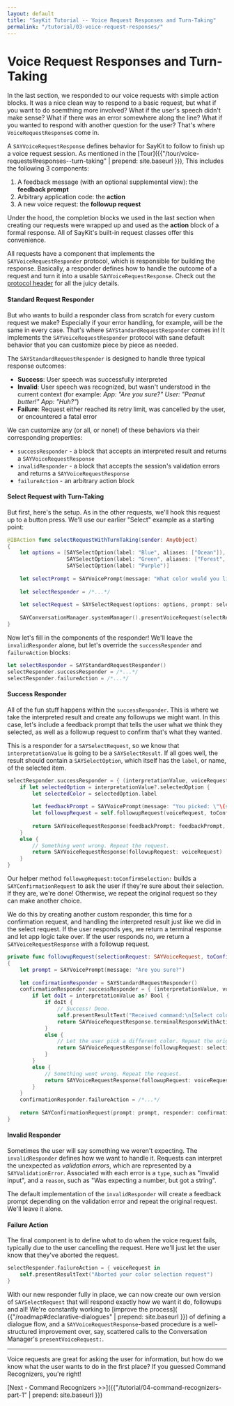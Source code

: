 ```yaml
---
layout: default
title: "SayKit Tutorial -- Voice Request Responses and Turn-Taking"
permalink: "/tutorial/03-voice-request-responses/"
---
```


# Voice Request Responses and Turn-Taking

In the last section, we responded to our voice requests with simple action blocks. It was a nice clean way to respond to a basic request, but what if you want to do soemthing more involved? What if the user's speech didn't make sense? What if there was an error somewhere along the line? What if you wanted to respond with another question for the user? That's where `VoiceRequestResponse`s come in.

A `SAYVoiceRequestResponse` defines behavior for SayKit to follow to finish up a voice request session. As mentioned in the [Tour]({{"/tour/voice-requests#responses--turn-taking" | prepend: site.baseurl }}), This includes the following 3 components:

1. A feedback message (with an optional supplemental view): the **feedback prompt**
2. Arbitrary application code: the **action**
3. A new voice request: the **followup request**

Under the hood, the completion blocks we used in the last section when creating our requests were wrapped up and used as the **action** block of a formal response. All of SayKit's built-in request classes offer this convenience.

All requests have a component that implements the `SAYVoiceRequestResponder` protocol, which is responsible for building the response. Basically, a responder defines how to handle the outcome of a request and turn it into a usable `SAYVoiceRequestResponse`. Check out the [protocol header](https://github.com/ConversantLabs/SayKitSDK/blob/master/SayKit.framework/Headers/SAYVoiceRequestResponder.h) for all the juicy details.

#### Standard Request Responder

But who wants to build a responder class from scratch for every custom request we make? Especially if your error handling, for example, will be the same in every case. That's where `SAYStandardRequestResponder` comes in! It implements the `SAYVoiceRequestResponder` protocol with sane default behavior that you can customize piece by piece as needed.

The `SAYStandardRequestResponder` is designed to handle three typical response outcomes:

- **Success**: User speech was successfully interpreted
- **Invalid**: User speech was recognized, but wasn't understood in the current context (for example: *App: "Are you sure?" User: "Peanut butter!" App: "Huh?"*)
- **Failure**: Request either reached its retry limit, was cancelled by the user, or encountered a fatal error

We can customize any (or all, or none!) of these behaviors via their corresponding properties:

- `successResponder` - a block that accepts an interpreted result and returns a `SAYVoiceRequestResponse`
- `invalidResponder` - a block that accepts the session's validation errors and returns a `SAYVoiceRequestResponse`
- `failureAction` - an arbitrary action block

#### Select Request with Turn-Taking

But first, here's the setup. As in the other requests, we'll hook this request up to a button press. We'll use our earlier "Select" example as a starting point:

```swift
@IBAction func selectRequestWithTurnTaking(sender: AnyObject)
{
    let options = [SAYSelectOption(label: "Blue", aliases: ["Ocean"]),
                   SAYSelectOption(label: "Green", aliases: ["Forest", "Emerald"]),
                   SAYSelectOption(label: "Purple")]
    
    let selectPrompt = SAYVoicePrompt(message: "What color would you like?")
    
    let selectResponder = /*...*/
    
    let selectRequest = SAYSelectRequest(options: options, prompt: selectPrompt, responder: selectResponder)
    
    SAYConversationManager.systemManager().presentVoiceRequest(selectRequest)
}
```

Now let's fill in the components of the responder! We'll leave the `invalidResponder` alone, but let's override the `successResponder` and `failureAction` blocks:

```swift
let selectResponder = SAYStandardRequestResponder()
selectResponder.successResponder = /*...*/
selectResponder.failureAction = /*...*/
```

#### Success Responder

All of the fun stuff happens within the `successResponder`. This is where we take the interpreted result and create any followups we might want. In this case, let's include a feedback prompt that tells the user what we think they selected, as well as a followup request to confirm that's what they wanted.

This is a responder for a `SAYSelectRequest`, so we know that `interpretationValue` is going to be a `SAYSelectResult`. If all goes well, the result should contain a `SAYSelectOption`, which itself has the `label`, or name, of the selected item.

```swift
selectResponder.successResponder = { (interpretationValue, voiceRequest) -> SAYVoiceRequestResponse in
    if let selectedOption = interpretationValue?.selectedOption {
        let selectedColor = selectedOption.label
        
        let feedbackPrompt = SAYVoicePrompt(message: "You picked: \"\(selectedColor)\".")
        let followupRequest = self.followupRequest(voiceRequest, toConfirmSelection: selectedColor)
        
        return SAYVoiceRequestResponse(feedbackPrompt: feedbackPrompt, followupRequest: followupRequest, action: nil)
    }
    else {
        // Something went wrong. Repeat the request.
        return SAYVoiceRequestResponse(followupRequest: voiceRequest)
    }
}
```

Our helper method `followupRequest:toConfirmSelection:` builds a `SAYConfirmationRequest` to ask the user if they're sure about their selection. If they are, we're done! Otherwise, we repeat the original request so they can make another choice.

We do this by creating another custom responder, this time for a confirmation request, and handling the interpreted result just like we did in the select request. If the user responds yes, we return a terminal response and let app logic take over. If the user responds no, we return a `SAYVoiceRequestResponse` with a followup request.

```swift
private func followupRequest(selectionRequest: SAYVoiceRequest, toConfirmSelection selectedColor: String) -> SAYConfirmationRequest
{
    let prompt = SAYVoicePrompt(message: "Are you sure?")
    
    let confirmationResponder = SAYStandardRequestResponder()
    confirmationResponder.successResponder = { (interpretationValue, voiceRequest) -> SAYVoiceRequestResponse in
        if let doIt = interpretationValue as? Bool {
            if doIt {
                // Success! Done.
                self.presentResultText("Received command:\n[Select color: \"\(selectedColor)\"]")
                return SAYVoiceRequestResponse.terminalResponseWithAction(nil)
            }
            else {
                // Let the user pick a different color. Repeat the original request.
                return SAYVoiceRequestResponse(followupRequest: selectionRequest)
            }
        }
        else {
            // Something went wrong. Repeat the request.
            return SAYVoiceRequestResponse(followupRequest: voiceRequest)
        }
    }
    confirmationResponder.failureAction = /*...*/
    
    return SAYConfirmationRequest(prompt: prompt, responder: confirmationResponder)
}
```

#### Invalid Responder

Sometimes the user will say something we weren't expecting. The `invalidResponder` defines how we want to handle it. Requests can interpret the unexpected as *validation errors*, which are represented by a `SAYValidationError`. Associated with each error is a `type`, such as "Invalid input", and a `reason`, such as "Was expecting a number, but got a string".

The default implementation of the `invalidResponder` will create a feedback prompt depending on the validation error and repeat the original request. We'll leave it alone.

#### Failure Action

The final component is to define what to do when the voice request fails, typically due to the user cancelling the request. Here we'll just let the user know that they've aborted the request.

```swift
selectResponder.failureAction = { voiceRequest in
    self.presentResultText("Aborted your color selection request")
}
```

With our new responder fully in place, we can now create our own version of `SAYSelectRequest` that will respond exactly how we want it do, followups and all! We're constantly working to [improve the process]( {{"/roadmap#declarative-dialogues" | prepend: site.baseurl }}) of defining a dialogue flow, and a `SAYVoiceRequestResponse`-based procedure is a well-structured improvement over, say, scattered calls to the Conversation Manager's `presentVoiceRequest:`.

____

Voice requests are great for asking the user for information, but how do we know what the user wants to do in the first place? If you guessed Command Recognizers, you're right!

[Next - Command Recognizers >>]({{"/tutorial/04-command-recognizers-part-1" | prepend: site.baseurl }})
